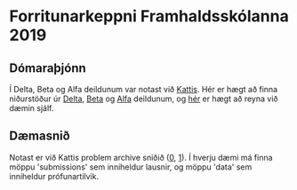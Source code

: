 # Forritunarkeppni Framhaldsskólanna 2019

## Dómaraþjónn

Í Delta, Beta og Alfa deildunum var notast við [Kattis](http://www.kattis.com/). Hér er hægt að finna niðurstöður úr [Delta](https://iceland-delta19.kattis.com/), [Beta](https://iceland-beta19.kattis.com/) og [Alfa](https://iceland-alfa19.kattis.com/) deildunum, og [hér](https://iceland.kattis.com/) er hægt að reyna við dæmin sjálf.

## Dæmasnið

Notast er við Kattis problem archive sniðið ([0], [1]). Í hverju dæmi má finna möppu 'submissions'
sem inniheldur lausnir, og möppu 'data' sem inniheldur prófunartilvik.

[0]: http://problemarchive.org/
[1]: https://github.com/Kattis/problemtools

